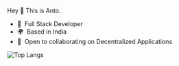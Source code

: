 Hey 👋 This is Anto.
* 🧠  Full Stack Developer
* 🌍  Based in India
* 🤝  Open to collaborating on Decentralized Applications

![Top Langs](https://github-readme-stats.vercel.app/api/top-langs/?username=0xAnto&langs_count=5&layout=compact&hide=PHP)
